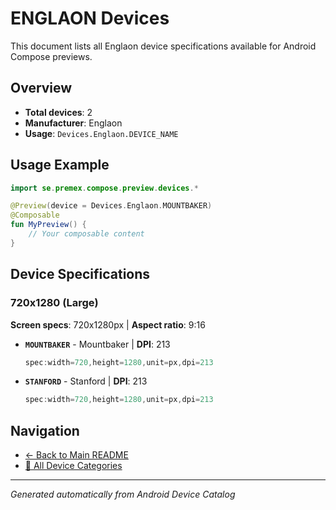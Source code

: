 # ENGLAON Devices

This document lists all Englaon device specifications available for Android Compose previews.

## Overview

- **Total devices**: 2
- **Manufacturer**: Englaon
- **Usage**: `Devices.Englaon.DEVICE_NAME`

## Usage Example

```kotlin
import se.premex.compose.preview.devices.*

@Preview(device = Devices.Englaon.MOUNTBAKER)
@Composable
fun MyPreview() {
    // Your composable content
}
```

## Device Specifications

### 720x1280 (Large)

**Screen specs**: 720x1280px | **Aspect ratio**: 9:16

- **`MOUNTBAKER`** - Mountbaker | **DPI**: 213
  ```kotlin
  spec:width=720,height=1280,unit=px,dpi=213
  ```

- **`STANFORD`** - Stanford | **DPI**: 213
  ```kotlin
  spec:width=720,height=1280,unit=px,dpi=213
  ```

## Navigation

- [← Back to Main README](../../README.md)
- [📱 All Device Categories](../README.md)

---
*Generated automatically from Android Device Catalog*
